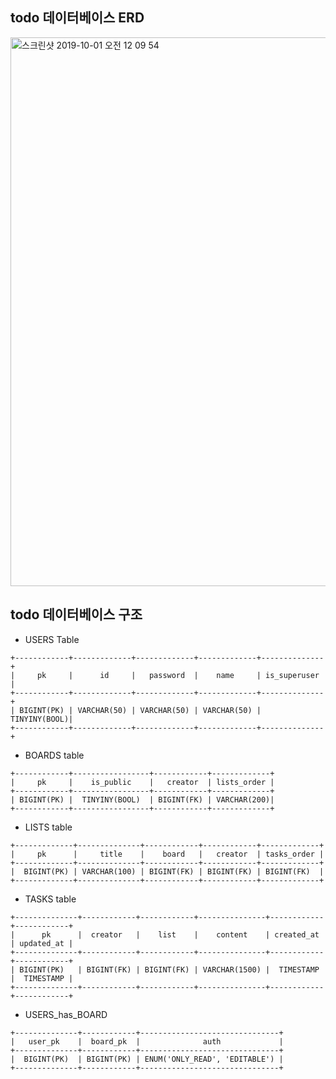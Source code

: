 ## todo 데이터베이스 ERD
<img width="878" alt="스크린샷 2019-10-01 오전 12 09 54" src="https://user-images.githubusercontent.com/40539104/65894210-4e774a00-e3e4-11e9-9c79-318fd9b4aad6.png">

## todo 데이터베이스 구조
* USERS Table
```none
+------------+-------------+-------------+-------------+--------------+
|     pk     |      id     |   password  |    name     | is_superuser |
+------------+-------------+-------------+-------------+--------------+
| BIGINT(PK) | VARCHAR(50) | VARCHAR(50) | VARCHAR(50) | TINYINY(BOOL)|
+------------+-------------+-------------+-------------+--------------+
```

* BOARDS table
```
+------------+-----------------+------------+-------------+
|     pk     |    is_public    |   creator  | lists_order |
+------------+-----------------+------------+-------------+
| BIGINT(PK) |  TINYINY(BOOL)  | BIGINT(FK) | VARCHAR(200)|
+------------+-----------------+------------+-------------+
```

* LISTS table
```
+-------------+--------------+------------+------------+-------------+
|     pk      |     title    |    board   |   creator  | tasks_order |
+-------------+--------------+------------+------------+-------------+
|  BIGINT(PK) | VARCHAR(100) | BIGINT(FK) | BIGINT(FK) | BIGINT(FK)  |  
+-------------+--------------+------------+------------+-------------+
```

* TASKS table
```
+--------------+------------+------------+---------------+------------+------------+
|      pk      |  creator   |    list    |    content    | created_at | updated_at |
+--------------+------------+------------+---------------+------------+------------+
| BIGINT(PK)   | BIGINT(FK) | BIGINT(FK) | VARCHAR(1500) |  TIMESTAMP |  TIMESTAMP |
+--------------+------------+------------+---------------+------------+------------+
```

* USERS_has_BOARD
```
+--------------+------------+-------------------------------+
|   user_pk    |  board_pk  |              auth             |
+--------------+------------+-------------------------------+
|  BIGINT(PK)  | BIGINT(PK) | ENUM('ONLY_READ', 'EDITABLE') |
+--------------+------------+-------------------------------+
```

